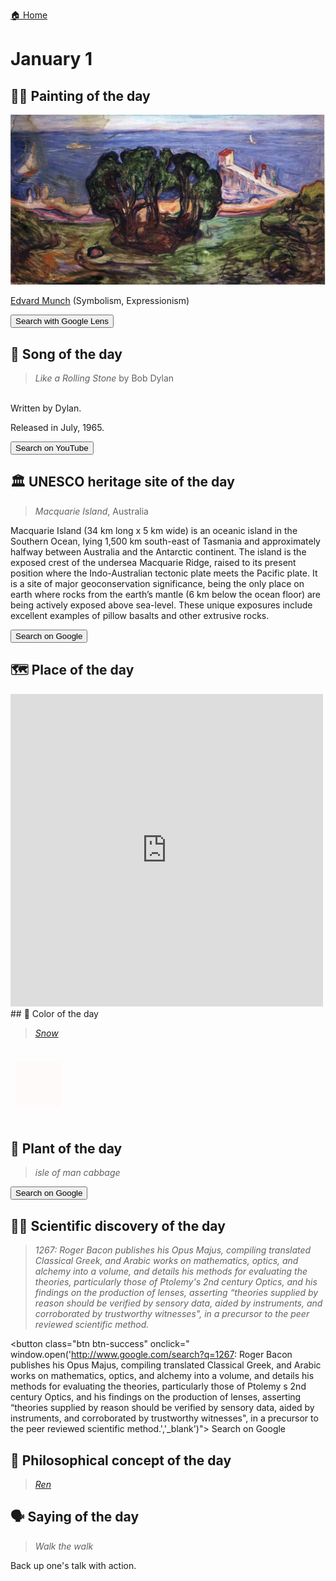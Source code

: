 
[🏠 Home](../../index.md)

# January 1

## 🧑‍🎨 Painting of the day

<img width="600" src="../img/Edvard_Munch_7.jpg">

[Edvard Munch](https://en.wikipedia.org/wiki/Edvard_Munch) (Symbolism, Expressionism)

<button class="btn btn-success"
onclick=" window.open('https://lens.google.com/uploadbyurl?url=https://iretes.github.io/one-a-day/data/img/Edvard_Munch_7.jpg','_blank')">
Search with Google Lens
</button>

## 🎼 Song of the day

> *Like a Rolling Stone*
by Bob Dylan

<br />Written by Dylan.

Released in July, 1965.

<button class="btn btn-success"
onclick=" window.open('http://www.youtube.com/search?q=Like a Rolling Stone by Bob Dylan','_blank')">
Search on YouTube
</button>

## 🏛️ UNESCO heritage site of the day

> *Macquarie Island*, Australia

<p>Macquarie Island (34 km long x 5 km wide) is an oceanic island in the Southern Ocean, lying 1,500 km south-east of Tasmania and approximately halfway between Australia and the Antarctic continent. The island is the exposed crest of the undersea Macquarie Ridge, raised to its present position where the Indo-Australian tectonic plate meets the Pacific plate. It is a site of major geoconservation significance, being the only place on earth where rocks from the earth’s mantle (6 km below the ocean floor) are being actively exposed above sea-level. These unique exposures include excellent examples of pillow basalts and other extrusive rocks.</p>

<button class="btn btn-success"
onclick=" window.open('http://www.google.com/search?q=Macquarie Island','_blank')">
Search on Google
</button>

## 🗺️ Place of the day

<iframe
src="https://www.mapcrunch.com"
name="mapcrunch"
width="500"
height="500"
allowTransparency="true"
scrolling="no"
frameborder="0"
>
</iframe>
## 🎨 Color of the day

> *[Snow](https://en.wikipedia.org/wiki/Shades_of_white#Snow)*

<div style="color:#FFFAFA; font-size: 100px;">&#9632;</div>

## 🌿 Plant of the day

> *isle of man cabbage*

<button class="btn btn-success"
onclick=" window.open('http://www.google.com/search?q=isle of man cabbage','_blank')">
Search on Google
</button>

## 🧑‍🔬 Scientific discovery of the day

> *1267: Roger Bacon publishes his Opus Majus, compiling translated Classical Greek, and Arabic works on mathematics, optics, and alchemy into a volume, and details his methods for evaluating the theories, particularly those of Ptolemy's 2nd century Optics, and his findings on the production of lenses, asserting “theories supplied by reason should be verified by sensory data, aided by instruments, and corroborated by trustworthy witnesses", in a precursor to the peer reviewed scientific method.*

<button class="btn btn-success"
onclick=" window.open('http://www.google.com/search?q=1267: Roger Bacon publishes his Opus Majus, compiling translated Classical Greek, and Arabic works on mathematics, optics, and alchemy into a volume, and details his methods for evaluating the theories, particularly those of Ptolemy s 2nd century Optics, and his findings on the production of lenses, asserting “theories supplied by reason should be verified by sensory data, aided by instruments, and corroborated by trustworthy witnesses", in a precursor to the peer reviewed scientific method.','_blank')">
Search on Google
</button>

## 💭 Philosophical concept of the day

> *[Ren](https://en.wikipedia.org/wiki/Ren_(Confucianism))*

## 🗣️ Saying of the day

> *Walk the walk*

Back up one's talk with action. 
